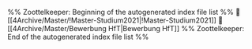 %% Zoottelkeeper: Beginning of the autogenerated index file list  %%
📄 [[4Archive/Master/!Master-Studium2021|!Master-Studium2021]]
📄 [[4Archive/Master/Bewerbung HfT|Bewerbung HfT]]
%% Zoottelkeeper: End of the autogenerated index file list  %%
